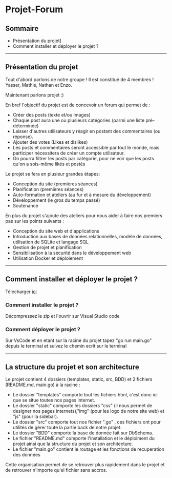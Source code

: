 # Projet-Forum

## Sommaire
- Présentation du projet]
- Comment installer et déployer le projet ?


------------------------------------------------------------------------------------------------------------------------------------

## Présentation du projet

  Tout d'abord parlons de notre groupe ! Il est constitué de 4 membres ! Yasser, Mathis, Nathan et Enzo.

  Maintenant parlons projet :) 

  En bref l'objectif du projet est de concevoir un forum qui permet de :
  - Créer des posts (texte et/ou images)
  - Chaque post aura une ou plusieurs   catégories (parmi une liste  pré-déterminée)
  - Laisser d'autres utilisateurs y réagir en postant des commentaires (ou réponse).
  - Ajouter des votes (Likes et dislikes)
  - Les posts et commentaires seront accessible par tout le monde, mais participer nécessitera de créer un compte utilisateur.
  - On pourra filtrer les posts par catégorie, pour ne voir que les posts qu'on a sois-même likés et postés

  Le projet se fera en plusieur grandes étapes: 
  - Conception du site (premières séances)
  - Planification (premières séances)
  - Auto-formation et ateliers (au fur et à mesure du développement)
  - Développement (le gros du temps passé)
  - Soutenance

  En plus du projet s'ajoute des ateliers pour nous aider à faire nos premiers pas sur les points suivants :
  - Conception du site web et d'applications
  - Introduction aux bases de données relationnelles, modèle de données, utilisation de SQLite et langage SQL
  - Gestion de projet et planification
  - Sensibilisation à la sécurité dans le développement web
  - Utilisation Docker et déploiement 


------------------------------------------------------------------------------------------------------------------------------------
## Comment installer et déployer le projet ?
Télecharger  <a href ="https://github.com/YasserSeryas/Projet-Forum/archive/refs/heads/main.zip">ici </a>
### Comment installer le projet ?
Décompressez le zip et l'ouvrir sur Visual Studio code 


### Comment déployer le projet ?
Sur VsCode et en etant sur la racine du projet tapez "go run main.go" depuis le terminal et suivez le chemin ecrit sur le terminal

------------------------------------------------------------------------------------------------------------------------------------


## La structure du projet et son architecture


   Le projet contient 4 dossiers (templates, static, src, BDD) et 2 fichiers (README.md, main.go) à la racine : 
  - Le dossier "templates" comporte tout les fichiers html, c'est donc ici que se situe toutes nos pages internet.
  - Le dossier "static" comporte les dossiers "css" (il nous permet de designer nos pages internets),"img" (pour les logo de notre site web) et "js" (pour la sidebar).
  - Le dossier "src" comporte tout nos fichier ".go" , ces fichiers ont pour utilités de gérer toute la partie back de notre projet.
  - Le dossier "BDD" comporte la base de donnée fait sur DbSchema.
  - Le fichier "README.md" comporte l'installation et le déploiment du projet ainsi que la structure du projet et son architecture.
  - Le fichier "main.go" contient le routage et les fonctions de recuperation des données 
  
  
  Cette organisation permet de se retrouver plus rapidement dans le projet et de retrouver n'importe qu'el fichier sans accros.
